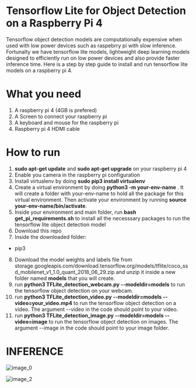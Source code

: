 # Tensorflow Lite for Object Detection on a Raspberry Pi 4
Tensorflow object detection models are computationally expensive when used with low power devices such as raspebrry pi with slow inference. Fortunalty we have tensorflow lite models, lightweight deep learning models designed to efficiently run on low power devices and also provide faster inference time. Here is a step by step guide to install and run tensorflow lite models on a raspberry pi 4.


# What you need
1. A raspberry pi 4 (4GB is prefered)
2. A Screen to connect your raspberry pi
3. A keyboard and mouse for the raspberry pi
4. Raspberry pi 4 HDMI cable


# How to run
1. **sudo apt-get update** and **sudo apt-get upgrade** on your raspberry pi 4
2. Enable you camera in the raspberry pi configuration
3. Install virtualenv by doing **sudo pip3 install virtualenv**
4. Create a virtual environment by doing **python3 -m your-env-name** . It will create a folder with your-env-name to hold all the package for this virtual environment. Then activate your environment by running **source your-env-name/bin/activate**.
5. Inside your environment and main folder, run **bash get_pi_requirements.sh** to install all the necesssary packages to run the tensorflow lite object detection model
6. Download this repo
7.  Inside the downloaded folder:
   - pip3
8. Download the model weights and labels file from storage.googleapis.com/download.tensorflow.org/models/tflite/coco_ssd_mobilenet_v1_1.0_quant_2018_06_29.zip and unzip it inside a new folder named **models** that you will create.
9. run **python3 TFLite_detection_webcam.py --modeldir=models** to run the tensorflow object detection on your webcam.
10. run **python3 TFLite_detection_video.py --modeldir=models --video=your_video.mp4** to run the tensorflow object detection on a video. The argument --video in the code should point to your video.
11. run **python3 TFLite_detection_image.py --modeldir=models --video=image** to run the tensorflow object detection on images. The argument --image in the code should point to your image folder.


# INFERENCE

![image_0](https://user-images.githubusercontent.com/48753146/160236998-6ee528ac-8db2-4201-83fc-b258261dd836.jpg)


![image_2](https://user-images.githubusercontent.com/48753146/160237004-a4171e1e-50d7-44d7-bf5d-42b3a66e28ca.jpg)
